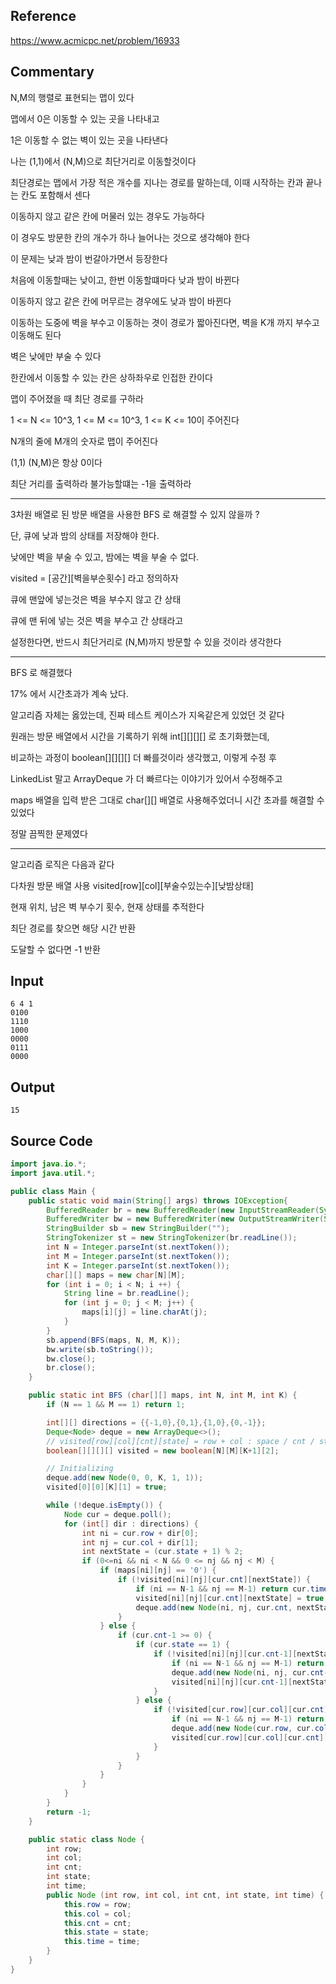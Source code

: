 ## Reference

https://www.acmicpc.net/problem/16933

## Commentary

N,M의 행렬로 표현되는 맵이 있다

맵에서 0은 이동할 수 있는 곳을 나타내고

1은 이동할 수 없는 벽이 있는 곳을 나타낸다

나는 (1,1)에서 (N,M)으로 최단거리로 이동할것이다

최단경로는 맵에서 가장 적은 개수를 지나는 경로를 말하는데, 이때 시작하는 칸과 끝나는 칸도 포함해서 센다

이동하지 않고 같은 칸에 머물러 있는 경우도 가능하다

이 경우도 방문한 칸의 개수가 하나 늘어나는 것으로 생각해야 한다

이 문제는 낮과 밤이 번갈아가면서 등장한다

처음에 이동할때는 낮이고, 한번 이동할떄마다 낮과 밤이 바뀐다

이동하지 않고 같은 칸에 머무르는 경우에도 낮과 밤이 바뀐다

이동하는 도중에 벽을 부수고 이동하는 겻이 경로가 짧아진다면, 벽을 K개 까지 부수고 이동해도 된다

벽은 낮에만 부술 수 있다

한칸에서 이동할 수 있는 칸은 상하좌우로 인접한 칸이다

맵이 주어졌을 때 최단 경로를 구하라

1 <= N <= 10^3, 1 <= M <= 10^3, 1 <= K <= 10이 주어진다

N개의 줄에 M개의 숫자로 맵이 주어진다

(1,1) (N,M)은 항상 0이다

최단 거리를 출력하라 불가능할떄는 -1을 출력하라


----


3차원 배열로 된 방문 배열을 사용한 BFS 로 해결할 수 있지 않을까 ?

단, 큐에 낮과 밤의 상태를 저장해야 한다.

낮에만 벽을 부술 수 있고, 밤에는 벽을 부술 수 없다.

visited = [공간][벽을부순횟수] 라고 정의하자

큐에 맨앞에 넣는것은 벽을 부수지 않고 간 상태

큐에 맨 뒤에 넣는 것은 벽을 부수고 간 상태라고

설정한다면, 반드시 최단거리로 (N,M)까지 방문할 수 있을 것이라 생각한다

-----

BFS 로 해결했다

17% 에서 시간초과가 계속 났다.

알고리즘 자체는 옳았는데, 진짜 테스트 케이스가 지옥같은게 있었던 것 같다

원래는 방문 배열에서 시간을 기록하기 위해 int[][][][] 로 초기화했는데,

비교하는 과정이 boolean[][][][] 더 빠를것이라 생각했고, 이렇게 수정 후

LinkedList 말고 ArrayDeque 가 더 빠르다는 이야기가 있어서 수정해주고

maps 배열을 입력 받은 그대로 char[][] 배열로 사용해주었더니 시간 초과를 해결할 수 있었다

정말 끔찍한 문제였다

-----

알고리즘 로직은 다음과 같다

다차원 방문 배열 사용 visited[row][col][부술수있는수][낮밤상태]

현재 위치, 남은 벽 부수기 횟수, 현재 상태를 추적한다

최단 경로를 찾으면 해당 시간 반환

도달할 수 없다면 -1 반환


## Input
```
6 4 1
0100
1110
1000
0000
0111
0000
```

## Output
```
15
```

## Source Code


```java
import java.io.*;
import java.util.*;

public class Main {
    public static void main(String[] args) throws IOException{
        BufferedReader br = new BufferedReader(new InputStreamReader(System.in));
        BufferedWriter bw = new BufferedWriter(new OutputStreamWriter(System.out));
        StringBuilder sb = new StringBuilder("");
        StringTokenizer st = new StringTokenizer(br.readLine());
        int N = Integer.parseInt(st.nextToken());
        int M = Integer.parseInt(st.nextToken());
        int K = Integer.parseInt(st.nextToken());
        char[][] maps = new char[N][M];
        for (int i = 0; i < N; i ++) {
            String line = br.readLine();
            for (int j = 0; j < M; j++) {
                maps[i][j] = line.charAt(j);
            }
        }
        sb.append(BFS(maps, N, M, K));
        bw.write(sb.toString());
        bw.close();
        br.close();
    }

    public static int BFS (char[][] maps, int N, int M, int K) {
        if (N == 1 && M == 1) return 1;

        int[][] directions = {{-1,0},{0,1},{1,0},{0,-1}};
        Deque<Node> deque = new ArrayDeque<>();
        // visited[row][col][cnt][state] = row + col : space / cnt / state : time [1 : can break wall / 0 : cannot break wall]
        boolean[][][][] visited = new boolean[N][M][K+1][2];

        // Initializing
        deque.add(new Node(0, 0, K, 1, 1));
        visited[0][0][K][1] = true;

        while (!deque.isEmpty()) {
            Node cur = deque.poll();
            for (int[] dir : directions) {
                int ni = cur.row + dir[0];
                int nj = cur.col + dir[1];
                int nextState = (cur.state + 1) % 2;
                if (0<=ni && ni < N && 0 <= nj && nj < M) {
                    if (maps[ni][nj] == '0') {
                        if (!visited[ni][nj][cur.cnt][nextState]) {
                            if (ni == N-1 && nj == M-1) return cur.time+1;
                            visited[ni][nj][cur.cnt][nextState] = true;
                            deque.add(new Node(ni, nj, cur.cnt, nextState, cur.time+1));
                        }
                    } else {
                        if (cur.cnt-1 >= 0) {
                            if (cur.state == 1) {
                                if (!visited[ni][nj][cur.cnt-1][nextState]) {
                                    if (ni == N-1 && nj == M-1) return cur.time+1;
                                    deque.add(new Node(ni, nj, cur.cnt-1, nextState, cur.time+1));
                                    visited[ni][nj][cur.cnt-1][nextState] = true;
                                }
                            } else {
                                if (!visited[cur.row][cur.col][cur.cnt][nextState]) {
                                    if (ni == N-1 && nj == M-1) return cur.time+1;
                                    deque.add(new Node(cur.row, cur.col, cur.cnt, nextState, cur.time+1));
                                    visited[cur.row][cur.col][cur.cnt][nextState] = true;
                                }
                            }
                        }
                    }
                }
            }
        }
        return -1;
    }

    public static class Node {
        int row;
        int col;
        int cnt;
        int state;
        int time;
        public Node (int row, int col, int cnt, int state, int time) {
            this.row = row;
            this.col = col;
            this.cnt = cnt;
            this.state = state;
            this.time = time;
        }
    }
}

```